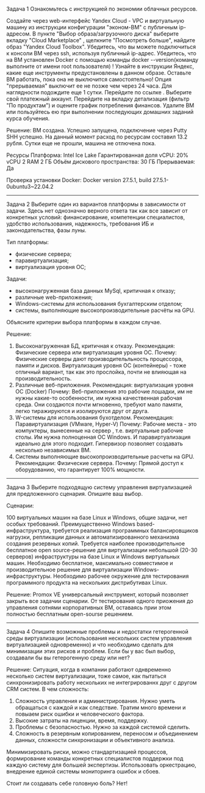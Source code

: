 Задача 1
Ознакомьтесь с инструкцией по экономии облачных ресурсов.

Создайте через web-интерфейс Yandex Cloud - VPC и виртуальную машину из инструкции конфигурации "эконом-ВМ" с публичным ip-адресом. В пункте "Выбор образа/загрузочного диска" выберите вкладку "Cloud Marketplace" , щелкните "Посмотреть больше", найдите образ "Yandex Cloud Toolbox".
Убедитесь, что вы можете подключиться к консоли ВМ через ssh, используя публичный ip-адрес. Убедитесь, что на ВМ установлен Docker с помощью команды docker --version(команду выполните от имени root пользователя) !
Узнайте в инструкции Яндекс, какие еще инструменты предустановлены в данном образе.
Оставьте ВМ работать, пока она не выключится самостоятельно! Опция "прерываемая" выключит ее не позже чем через 24 часа.
Для наглядности подождите еще 1 сутки.
Перейдите по ссылке . Выберите свой платежный аккаунт. Перейдите на вкладку детализация (фильтр "По продуктам") и оцените график потребления финансов.
Удалите ВМ или пользуйтесь ею при выполнении последующих домашних заданий курса обучения.

Решение: 
ВМ создана. Успешно запущена, подключение через Putty SHH успешно. На данный момент расход по ресурсам составил 13.2 рубля. Сутки еще не прошли, машина не отлючена пока. 

Ресурсы
Платформа: Intel Ice Lake
Гарантированная доля vCPU: 20%
​vCPU 2 RAM
2 ГБ
Объём дискового пространства: 30 ГБ
Прерываемая: Да

Проверка установки Docker:
Docker version 27.5.1, build 27.5.1-0ubuntu3~22.04.2

-----
Задача 2
Выберите один из вариантов платформы в зависимости от задачи. Здесь нет однозначно верного ответа так как все зависит от конкретных условий: финансирование, компетенции специалистов, удобство использования, надежность, требования ИБ и законодательства, фазы луны.

Тип платформы:

- физические сервера;
- паравиртуализация;
- виртуализация уровня ОС;

Задачи:

- высоконагруженная база данных MySql, критичная к отказу;
- различные web-приложения;
- Windows-системы для использования бухгалтерским отделом;
- системы, выполняющие высокопроизводительные расчёты на GPU.

Объясните критерии выбора платформы в каждом случае.

Решение: 
1. Высоконагруженная БД, критичная к отказу.
   Рекомендация: Физические сервера или виртуализация уровня ОС.
   Почему:
   Физические серверы дают производительльность процессора, памяти и дисков.
   Виртуализация уровня ОС (контейнеры) - тоже отличный вариант, так как это прослойка, почти не влияющая на производительность.
2. Различные веб-приложения.
   Рекомендация: виртуализация уровня ОС (Docker)
   Почему:
   Веб-приложения это рабочие лошадки, им не нужны какие-то особенности, им нужна качественная рабочая среда.
   Они создаются почти мгновенно, требуют мало памяти, легко тиражируются и изолируются друг от друга.
3. W-системы для использования бухотделом.
   Рекомендация: Паравиртуализация (VMware, Hyper-V)
   Почему:
   Рабочие места - это компуктеры, вынесенные на сервер , т.е. виртуальные рабочие столы. Им нужна полноценная ОС Windows.
   И паравиртуализация идеально для этого подходит. Гипервизор позволяет создавать несколько независимых ВМ.
4. Системы выполняющие высокопроизводительные расчеты на GPU.
   Рекомендации:
   Физические сервера.
   Почему: Прямой доступ к оборудованию, что гарантирует 100% мощности.
   
-----

Задача 3
Выберите подходящую систему управления виртуализацией для предложенного сценария. Опишите ваш выбор.

Сценарии:

100 виртуальных машин на базе Linux и Windows, общие задачи, нет особых требований. Преимущественно Windows based-инфраструктура, требуется реализация программных балансировщиков нагрузки, репликации данных и автоматизированного механизма создания резервных копий.
Требуется наиболее производительное бесплатное open source-решение для виртуализации небольшой (20-30 серверов) инфраструктуры на базе Linux и Windows виртуальных машин.
Необходимо бесплатное, максимально совместимое и производительное решение для виртуализации Windows-инфраструктуры.
Необходимо рабочее окружение для тестирования программного продукта на нескольких дистрибутивах Linux.

Решение: 
Promox VE универсальный инструмент, который позволяет закрыть все задачии сценарии. От тестирования одного приожения до управления сотнями корпоративных ВМ, оставаясь прии этом полностью бесплатным open-sourse решением. 

-----
Задача 4
Опишите возможные проблемы и недостатки гетерогенной среды виртуализации (использования нескольких систем управления виртуализацией одновременно) и что необходимо сделать для минимизации этих рисков и проблем. Если бы у вас был выбор, создавали бы вы гетерогенную среду или нет?

Решение: 
Ситуация, когда в компании работают однвременно несколько систем виртуализации, тоже самое, как пытаться синхронизировать работу нескольких не интегрированнх друг с другом CRM систем. 
В чем сложность: 
1. Сложность управления и администрирования. Нужно уметь обращаться с каждой и как следствие. Тратим много времени и повыаем риск ошибки и человеческого фактора.
2. Высокие затраты на лиценции, время, поддержку.
3. Проблемы с безопасностью. Нужно за каждой системой сделить.
4. Сложность в резервным копированием, переносом и объединением данных, сложности синхронизации и объективного анализа.

Минимизировать риски, можно стандартизацией процессов, формирование команды конкретных специалистов поддержки под каждую систему для большей экспертизы. Использовать оркестрацию, внедрение единой системы мониторинга ошибок и сбоев. 

Стоит ли создавать себе головную боль?
Нет!
